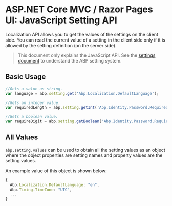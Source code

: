 # ASP.NET Core MVC / Razor Pages UI: JavaScript Setting API

Localization API allows you to get the values of the settings on the client side. You can read the current value of a setting in the client side only if it is allowed by the setting definition (on the server side).

> This document only explains the JavaScript API. See the [settings document](../../../Settings.md) to understand the ABP setting system.

## Basic Usage

````js
//Gets a value as string.
var language = abp.setting.get('Abp.Localization.DefaultLanguage');

//Gets an integer value.
var requiredLength = abp.setting.getInt('Abp.Identity.Password.RequiredLength');

//Gets a boolean value.
var requireDigit = abp.setting.getBoolean('Abp.Identity.Password.RequireDigit');
````

## All Values

`abp.setting.values` can be used to obtain all the setting values as an object where the object properties are setting names and property values are the setting values.

An example value of this object is shown below:

````js
{
  Abp.Localization.DefaultLanguage: "en",
  Abp.Timing.TimeZone: "UTC",
  ...
}
````

